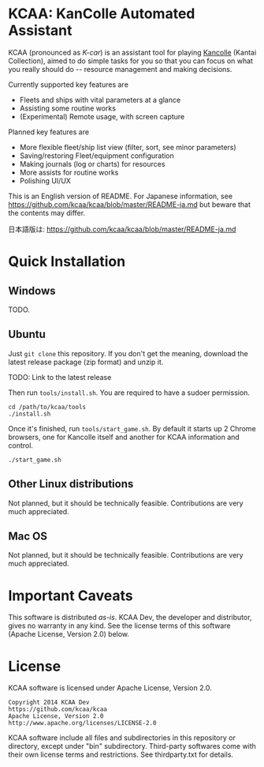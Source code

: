 # KCAA: KanColle Automated Assistant

KCAA (pronounced as *K-car*) is an assistant tool for playing
[Kancolle](http://www.dmm.com/netgame/feature/kancolle.html) (Kantai
Collection), aimed to do simple tasks for you so that you can focus on what you
really should do -- resource management and making decisions.

Currently supported key features are
- Fleets and ships with vital parameters at a glance
- Assisting some routine works
- (Experimental) Remote usage, with screen capture

Planned key features are
- More flexible fleet/ship list view (filter, sort, see minor parameters)
- Saving/restoring Fleet/equipment configuration
- Making journals (log or charts) for resources
- More assists for routine works
- Polishing UI/UX

This is an English version of README. For Japanese information, see
https://github.com/kcaa/kcaa/blob/master/README-ja.md but beware that the
contents may differ.

日本語版は: https://github.com/kcaa/kcaa/blob/master/README-ja.md

# Quick Installation

## Windows

TODO.

## Ubuntu

Just `git clone` this repository. If you don't get the meaning, download the
latest release package (zip format) and unzip it.

TODO: Link to the latest release

Then run `tools/install.sh`. You are required to have a sudoer permission.

    cd /path/to/kcaa/tools
    ./install.sh

Once it's finished, run `tools/start_game.sh`. By default it starts up 2 Chrome
browsers, one for Kancolle itself and another for KCAA information and control.

    ./start_game.sh

## Other Linux distributions

Not planned, but it should be technically feasible. Contributions are very much
appreciated.

## Mac OS

Not planned, but it should be technically feasible. Contributions are very much
appreciated.

# Important Caveats

This software is distributed *as-is*. KCAA Dev, the developer and distributor,
gives no warranty in any kind. See the license terms of this software (Apache
License, Version 2.0) below.

# License

KCAA software is licensed under Apache License, Version 2.0.

    Copyright 2014 KCAA Dev
    https://github.com/kcaa/kcaa
    Apache License, Version 2.0
    http://www.apache.org/licenses/LICENSE-2.0

KCAA software include all files and subdirectories in this repository or
directory, except under "bin" subdirectory.
Third-party softwares come with their own license terms and restrictions. See
thirdparty.txt for details.
